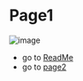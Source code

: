 # Page1

![image](https://user-images.githubusercontent.com/49420012/142341505-156be8fb-7506-427f-81bd-4f1ae942def6.jpeg)

- go to [ReadMe](https://github.com/yangcfs/MarkdownPage)
- go to [page2](https://github.com/yangcfs/MarkdownPage/blob/main/page2.md)
